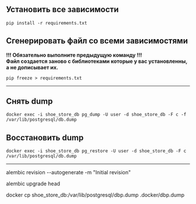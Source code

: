 ## Установить все зависимости

```
pip install -r requirements.txt
```

## Сгенерировать файл со всеми зависимостями

**!!! Обязательно выполните предыдущую команду !!!**\
**Файл создается заново с библиотеками которые у вас установленны, а не дописывает их.**

```
pip freeze > requirements.txt
```

___

## Снять dump

```
docker exec -i shoe_store_db pg_dump -U user -d shoe_store_db -F c -f /var/lib/postgresql/db.dump
```

## Восстановить dump

```
docker exec -i shoe_store_db pg_restore -U user -d shoe_store_db -F c /var/lib/postgresql/db.dump
```

___

alembic revision --autogenerate -m "Initial revision"

alembic upgrade head

docker cp shoe_store_db:/var/lib/postgresql/dbp.dump .docker/dbp.dump
